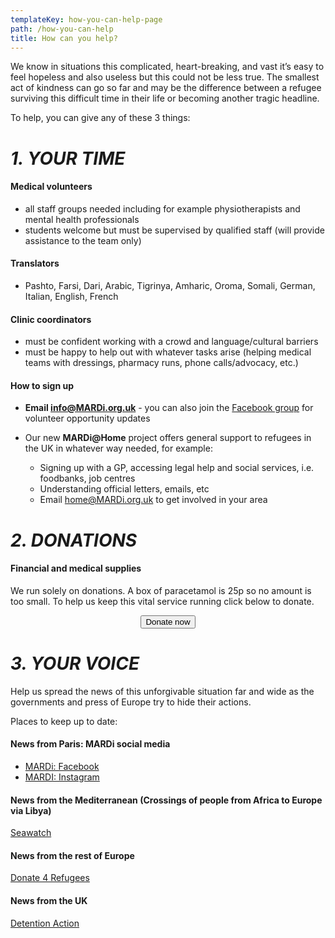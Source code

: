 ```yaml
---
templateKey: how-you-can-help-page
path: /how-you-can-help
title: How can you help?
---
```

We know in situations this complicated, heart-breaking, and vast it’s easy to feel hopeless and also useless but this could not be less true. The smallest act of kindness can go so far and may be the difference between a refugee surviving this difficult time in their life or becoming another tragic headline.

To help, you can give any of these 3 things:

# *1. YOUR TIME*

#### Medical volunteers

* all staff groups needed including for example physiotherapists and mental health professionals
* students welcome but must be supervised by qualified staff (will provide assistance to the team only)

#### Translators

* Pashto, Farsi, Dari, Arabic, Tigrinya, Amharic, Oroma, Somali, German, Italian, English, French

#### Clinic coordinators

* must be confident working with a crowd and language/cultural barriers
* must be happy to help out with whatever tasks arise (helping medical teams with dressings, pharmacy runs, phone calls/advocacy, etc.)

#### How to sign up

* **Email [info@MARDi.org.uk](mailto:info@MARDi.org.uk)** - you can also join the [Facebook group](https://www.facebook.com/groups/639221036512761/) for volunteer opportunity updates
* Our new **MARDi@Home** project offers general support to refugees in the UK in whatever way needed, for example:

  * Signing up with a GP, accessing legal help and social services, i.e. foodbanks, job centres
  * Understanding official letters, emails, etc
  * Email [home@MARDi.org.uk](mailto:home@MARDi.org.uk) to get involved in your area

# *2. DONATIONS*

#### Financial and medical supplies

We run solely on donations. A box of paracetamol is 25p so no amount is too small. To help us keep this vital service running click below to donate.

<center>
<form action="https://www.paypal.com/cgi-bin/webscr"
      method="post"
      target="_blank"
      >
        <input name="cmd" type="hidden" value="_s-xclick" />
          <input name="hosted_button_id" type="hidden" value="7CT2YW5N47BKU" />
          <button
            alt="Donate with PayPal button"
            type="submit"
            class="button donate-button"
          >
            Donate now
          </button>
</form>
</center>

# *3. YOUR VOICE*

Help us spread the news of this unforgivable situation far and wide as the governments and press of Europe try to hide their actions.

Places to keep up to date:

#### News from Paris: MARDi social media

* [MARDi: Facebook](https://www.facebook.com/MARDi.france2019/)
* [MARDI: Instagram](https://www.instagram.com/mardi.france2019/)

#### News from the Mediterranean (Crossings of people from Africa to Europe via Libya)

[Seawatch](https://www.instagram.com/seawatchcrew/)

#### News from the rest of Europe

[Donate 4 Refugees](https://www.facebook.com/Donate4Refugees.org/)

#### News from the UK

[Detention Action](https://www.facebook.com/pg/DetentionAction/posts/?ref=page_internal)